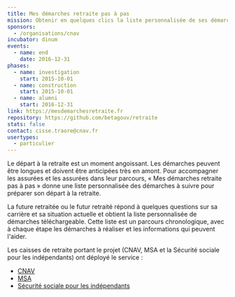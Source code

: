 ```yaml
---
title: Mes démarches retraite pas à pas
mission: Obtenir en quelques clics la liste personnalisée de ses démarches de retraite
sponsors:
  - /organisations/cnav
incubator: dinum
events:
  - name: end
    date: 2016-12-31
phases:
  - name: investigation
    start: 2015-10-01
  - name: construction
    start: 2015-10-01
  - name: alumni
    start: 2016-12-31
link: https://mesdemarchesretraite.fr
repository: https://github.com/betagouv/retraite
stats: false
contact: cisse.traore@cnav.fr
usertypes:
  - particulier
---
```


Le départ à la retraite est un moment angoissant. Les démarches peuvent être longues et doivent être anticipées très en amont. Pour accompagner les assurées et les assurées dans leur parcours, « Mes démarches retraite pas à pas » donne une liste personnalisée des démarches à suivre pour préparer son départ à la retraite.

La future retraitée ou le futur retraité répond à quelques questions sur sa carrière et sa situation actuelle et obtient la liste personnalisée de démarches téléchargeable. Cette liste est un parcours chronologique, avec à chaque étape les démarches à réaliser et les informations qui peuvent l'aider.

Les caisses de retraite portant le projet (CNAV, MSA et la Sécurité sociale pour les indépendants) ont déployé le service :

- [CNAV](https://mesdemarchesretraite.fr/lassuranceretraite)
- [MSA](http://www.msa.fr/lfr/retraite/demande-de-retraite)
- [Sécurité sociale pour les indépendants](https://www.secu-independants.fr/retraite/mes-demarches-retraite/)
